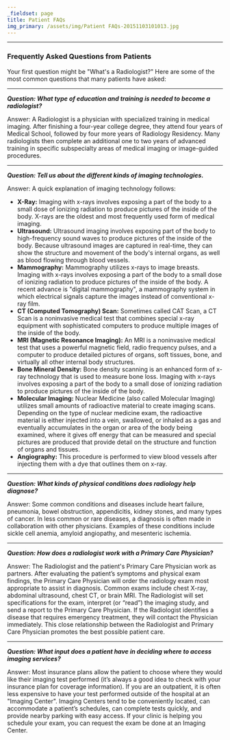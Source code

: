 ```yaml
---
_fieldset: page
title: Patient FAQs
img_primary: /assets/img/Patient FAQs-20151103101013.jpg
---
```

<hr><h3>Frequently Asked Questions from Patients</h3><p>Your first question might be "What's a Radiologist?" Here are some of the most common questions that many patients have asked:</p><hr><p><strong><i>Question: What type of education and training is needed to become a radiologist?</i></strong></p><p>Answer: A Radiologist is a physician with specialized training in medical imaging. After finishing a four-year college degree, they attend four years of Medical School, followed by four more years of Radiology Residency. Many radiologists then complete an additional one to two years of advanced training in specific subspecialty areas of medical imaging or image-guided procedures.</p><hr><p><strong><i>Question: Tell us about the different kinds of imaging technologies.</i></strong></p><p>Answer: A quick explanation of imaging technology follows:</p><ul><li><strong>X-Ray:</strong> Imaging with x-rays involves exposing a part of the body to a small dose of ionizing radiation to produce pictures of the inside of the body. X-rays are the oldest and most frequently used form of medical imaging. </li><li><strong>Ultrasound:</strong> Ultrasound imaging involves exposing part of the body to high-frequency sound waves to produce pictures of the inside of the body. Because ultrasound images are captured in real-time, they can show the structure and movement of the body's internal organs, as well as blood flowing through blood vessels.</li><li><strong>Mammography:</strong> Mammography utilizes x-rays to image breasts. Imaging with x-rays involves exposing a part of the body to a small dose of ionizing radiation to produce pictures of the inside of the body. A recent advance is "digital mammography", a mammography system in which electrical signals capture the images instead of conventional x-ray film.</li><li><strong>CT (Computed Tomography) Scan:</strong> Sometimes called CAT Scan, a CT Scan is a noninvasive medical test that combines special x-ray equipment with sophisticated computers to produce multiple images of the inside of the body.</li><li><strong>MRI (Magnetic Resonance Imaging):</strong> An MRI is a noninvasive medical test that uses a powerful magnetic field, radio frequency pulses, and a computer to produce detailed pictures of organs, soft tissues, bone, and virtually all other internal body structures.</li><li><strong>Bone Mineral Density:</strong> Bone density scanning is an enhanced form of x-ray technology that is used to measure bone loss. Imaging with x-rays involves exposing a part of the body to a small dose of ionizing radiation to produce pictures of the inside of the body.</li><li><strong>Molecular Imaging:</strong> Nuclear Medicine (also called Molecular Imaging) utilizes small amounts of radioactive material to create imaging scans. Depending on the type of nuclear medicine exam, the radioactive material is either injected into a vein, swallowed, or inhaled as a gas and eventually accumulates in the organ or area of the body being examined, where it gives off energy that can be measured and special pictures are produced that provide detail on the structure and function of organs and tissues.</li><li><strong>Angiography:</strong> This procedure is performed to view blood vessels after injecting them with a dye that outlines them on x-ray.</li></ul><hr><p><strong><i>Question: What kinds of physical conditions does radiology help diagnose?</i></strong></p><p>Answer: Some common conditions and diseases include heart failure, pneumonia, bowel obstruction, appendicitis, kidney stones, and many types of cancer. In less common or rare diseases, a diagnosis is often made in collaboration with other physicians. Examples of these conditions include sickle cell anemia, amyloid angiopathy, and mesenteric ischemia.</p><hr><p><strong><i>Question: How does a radiologist work with a Primary Care Physician?</i></strong></p><p>Answer: The Radiologist and the patient's Primary Care Physician work as partners. After evaluating the patient’s symptoms and physical exam findings, the Primary Care Physician will order the radiology exam most appropriate to assist in diagnosis. Common exams include chest X-ray, abdominal ultrasound, chest CT, or brain MRI. The Radiologist will set specifications for the exam, interpret (or “read”) the imaging study, and send a report to the Primary Care Physician. If the Radiologist identifies a disease that requires emergency treatment, they will contact the Physician immediately. This close relationship between the Radiologist and Primary Care Physician promotes the best possible patient care.</p><hr><p><strong><i>Question: What input does a patient have in deciding where to access imaging services?</i></strong></p><p>Answer: Most insurance plans allow the patient to choose where they would like their imaging test performed (it’s always a good idea to check with your insurance plan for coverage information). If you are an outpatient, it is often less expensive to have your test performed outside of the hospital at an "Imaging Center". Imaging Centers tend to be conveniently located, can accommodate a patient’s schedules, can complete tests quickly, and provide nearby parking with easy access. If your clinic is helping you schedule your exam, you can request the exam be done at an Imaging Center.</p>